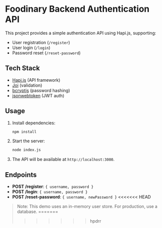 # Foodinary Backend Authentication API

This project provides a simple authentication API using Hapi.js, supporting:

- User registration (`/register`)
- User login (`/login`)
- Password reset (`/reset-password`)

## Tech Stack

- [Hapi.js](https://hapi.dev/) (API framework)
- [Joi](https://joi.dev/) (validation)
- [bcryptjs](https://www.npmjs.com/package/bcryptjs) (password hashing)
- [jsonwebtoken](https://www.npmjs.com/package/jsonwebtoken) (JWT auth)

## Usage

1. Install dependencies:
   ```bash
   npm install
   ```
2. Start the server:
   ```bash
   node index.js
   ```
3. The API will be available at `http://localhost:3000`.

## Endpoints

- **POST /register**: `{ username, password }`
- **POST /login**: `{ username, password }`
- **POST /reset-password**: `{ username, newPassword }`
<<<<<<< HEAD

> Note: This demo uses an in-memory user store. For production, use a database.
=======
>>>>>>> hpdrr
